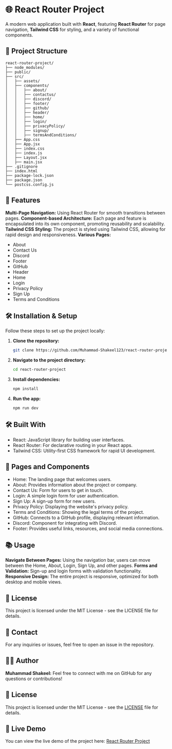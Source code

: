 # 🌐 **React Router Project**

A modern web application built with **React**, featuring **React Router** for page navigation, **Tailwind CSS** for styling, and a variety of functional components.

## 📁 **Project Structure**

```plaintext
react-router-project/
├── node_modules/
├── public/
├── src/
│   ├── assets/
│   ├── components/
│   │   ├── about/
│   │   ├── contactus/
│   │   ├── discord/
│   │   ├── footer/
│   │   ├── github/
│   │   ├── header/
│   │   ├── home/
│   │   ├── login/
│   │   ├── privacyPolicy/
│   │   ├── signup/
│   │   ├── termsAndConditions/
│   ├── App.css
│   ├── App.jsx
│   ├── index.css
│   ├── index.js
│   ├── Layout.jsx
│   ├── main.jsx
├── .gitignore
├── index.html
├── package-lock.json
├── package.json
└── postcss.config.js
```
## 🚀 Features
**Multi-Page Navigation:** Using React Router for smooth transitions between pages.
**Component-based Architecture:** Each page and feature is encapsulated into its own component, promoting reusability and scalability.
**Tailwind CSS Styling:** The project is styled using Tailwind CSS, allowing for rapid design and responsiveness.
**Various Pages:**
- About
- Contact Us
- Discord
- Footer
- GitHub
- Header
- Home
- Login
- Privacy Policy
- Sign Up
- Terms and Conditions

## 🛠️ Installation & Setup

Follow these steps to set up the project locally:

1. **Clone the repository:**
   ```bash
   git clone https://github.com/Muhammad-Shakeel123/react-router-project.git
   ```
2. **Navigate to the project directory:**
    ```bash
    cd react-router-project
    ```
3. **Install dependencies:**
    ```bash
    npm install
    ```
4. **Run the app:**
    ```bash
    npm run dev
    ```
## 🛠️ Built With
- React: JavaScript library for building user interfaces.
- React Router: For declarative routing in your React apps.
- Tailwind CSS: Utility-first CSS framework for rapid UI development.

## 📄 Pages and Components
- Home: The landing page that welcomes users.
- About: Provides information about the project or company.
- Contact Us: Form for users to get in touch.
- Login: A simple login form for user authentication.
- Sign Up: A sign-up form for new users.
- Privacy Policy: Displaying the website's privacy policy.
- Terms and Conditions: Showing the legal terms of the project.
- GitHub: Connects to a GitHub profile, displaying relevant information.
- Discord: Component for integrating with Discord.
- Footer: Provides useful links, resources, and social media connections.

## 📚 Usage
**Navigate Between Pages:** Using the navigation bar, users can move between the Home, About, Login, Sign Up, and other pages.
**Forms and Validation:** Sign-up and login forms with validation functionality.
**Responsive Design:** The entire project is responsive, optimized for both desktop and mobile views.

## 📜 License
This project is licensed under the MIT License - see the LICENSE file for details.

## 💬 Contact
For any inquiries or issues, feel free to open an issue in the repository.

## 👨‍💻 Author
**Muhammad Shakeel:**
Feel free to connect with me on GitHub for any questions or contributions!

## 📜 License

This project is licensed under the MIT License - see the [LICENSE](LICENSE) file for details.

## 🚀 Live Demo

You can view the live demo of the project here: [React Router Project](https://react-password-generator-project-i7atiqqur.vercel.app)